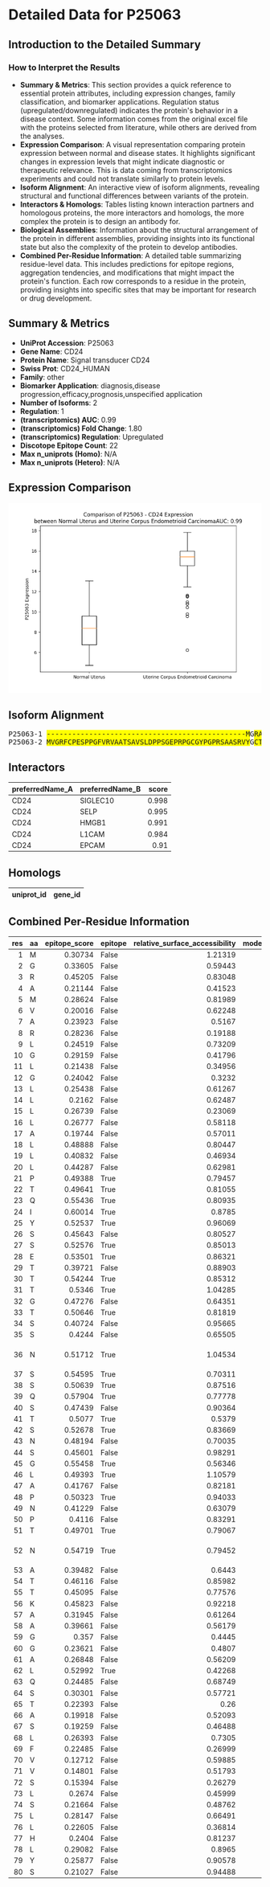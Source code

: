 # Detailed Data for P25063


## Introduction to the Detailed Summary

### How to Interpret the Results

- **Summary & Metrics**: This section provides a quick reference to essential protein attributes, including expression changes, family classification, and biomarker applications. Regulation status (upregulated/downregulated) indicates the protein's behavior in a disease context. Some information comes from the original excel file with the proteins selected from literature, while others are derived from the analyses.
- **Expression Comparison**: A visual representation comparing protein expression between normal and disease states. It highlights significant changes in expression levels that might indicate diagnostic or therapeutic relevance. This is data coming from transcriptomics experiments and could not translate similarly to protein levels.
- **Isoform Alignment**: An interactive view of isoform alignments, revealing structural and functional differences between variants of the protein.
- **Interactors & Homologs**: Tables listing known interaction partners and homologous proteins, the more interactors and homologs, the more complex the protein is to design an antibody for.
- **Biological Assemblies**: Information about the structural arrangement of the protein in different assemblies, providing insights into its functional state but also the complexity of the protein to develop antibodies.
- **Combined Per-Residue Information**: A detailed table summarizing residue-level data. This includes predictions for epitope regions, aggregation tendencies, and modifications that might impact the protein's function. Each row corresponds to a residue in the protein, providing insights into specific sites that may be important for research or drug development.
## Summary & Metrics

- **UniProt Accession**: P25063
- **Gene Name**: CD24
- **Protein Name**: Signal transducer CD24
- **Swiss Prot**: CD24_HUMAN
- **Family**: other
- **Biomarker Application**: diagnosis,disease progression,efficacy,prognosis,unspecified application
- **Number of Isoforms**: 2
- **Regulation**: 1
- **(transcriptomics) AUC**: 0.99
- **(transcriptomics) Fold Change**: 1.80
- **(transcriptomics) Regulation**: Upregulated
- **Discotope Epitope Count**: 22
- **Max n_uniprots (Homo)**: N/A
- **Max n_uniprots (Hetero)**: N/A


## Expression Comparison

![Expression Comparison](./P25063_expression_comparison.png)

## Isoform Alignment

<div>
<pre style='font-size:14px; font-family:monospace;'>P25063-1 <span style='background-color: yellow;'>-</span><span style='background-color: yellow;'>-</span><span style='background-color: yellow;'>-</span><span style='background-color: yellow;'>-</span><span style='background-color: yellow;'>-</span><span style='background-color: yellow;'>-</span><span style='background-color: yellow;'>-</span><span style='background-color: yellow;'>-</span><span style='background-color: yellow;'>-</span><span style='background-color: yellow;'>-</span><span style='background-color: yellow;'>-</span><span style='background-color: yellow;'>-</span><span style='background-color: yellow;'>-</span><span style='background-color: yellow;'>-</span><span style='background-color: yellow;'>-</span><span style='background-color: yellow;'>-</span><span style='background-color: yellow;'>-</span><span style='background-color: yellow;'>-</span><span style='background-color: yellow;'>-</span><span style='background-color: yellow;'>-</span><span style='background-color: yellow;'>-</span><span style='background-color: yellow;'>-</span><span style='background-color: yellow;'>-</span><span style='background-color: yellow;'>-</span><span style='background-color: yellow;'>-</span><span style='background-color: yellow;'>-</span><span style='background-color: yellow;'>-</span><span style='background-color: yellow;'>-</span><span style='background-color: yellow;'>-</span><span style='background-color: yellow;'>-</span><span style='background-color: yellow;'>-</span><span style='background-color: yellow;'>-</span><span style='background-color: yellow;'>-</span><span style='background-color: yellow;'>-</span><span style='background-color: yellow;'>-</span><span style='background-color: yellow;'>-</span><span style='background-color: yellow;'>-</span><span style='background-color: yellow;'>-</span><span style='background-color: yellow;'>-</span><span style='background-color: yellow;'>-</span><span style='background-color: yellow;'>-</span><span style='background-color: yellow;'>-</span><span style='background-color: yellow;'>-</span><span style='background-color: yellow;'>-</span><span style='background-color: yellow;'>-</span><span style='background-color: yellow;'>-</span><span style='background-color: yellow;'>-</span><span style='background-color: yellow;'>M</span><span>G</span><span style='background-color: yellow;'>R</span><span style='background-color: yellow;'>A</span><span style='background-color: yellow;'>M</span><span style='background-color: yellow;'>V</span><span>A</span><span style='background-color: yellow;'>-</span><span style='background-color: yellow;'>-</span><span style='background-color: yellow;'>R</span><span style='background-color: yellow;'>L</span><span>G</span><span style='background-color: yellow;'>L</span><span style='background-color: yellow;'>G</span><span style='background-color: yellow;'>L</span><span style='background-color: yellow;'>L</span><span style='background-color: yellow;'>L</span><span>L</span><span>A</span><span style='background-color: yellow;'>L</span><span style='background-color: yellow;'>L</span><span style='background-color: yellow;'>L</span><span style='background-color: yellow;'>P</span><span style='background-color: yellow;'>T</span><span style='background-color: yellow;'>Q</span><span>I</span><span>Y</span><span>S</span><span>S</span><span>E</span><span>T</span><span>T</span><span>T</span><span>G</span><span>T</span><span>S</span><span>S</span><span>N</span><span>S</span><span>S</span><span>Q</span><span>S</span><span>T</span><span>S</span><span>N</span><span>S</span><span>G</span><span>L</span><span>A</span><span>P</span><span>N</span><span>P</span><span>T</span><span>N</span><span>A</span><span>T</span><span>T</span><span>K</span><span>A</span><span>A</span><span>G</span><span>G</span><span>A</span><span>L</span><span>Q</span><span>S</span><span>T</span><span>A</span><span>S</span><span>L</span><span>F</span><span>V</span><span>V</span><span>S</span><span>L</span><span>S</span><span>L</span><span>L</span><span>H</span><span>L</span><span>Y</span><span>S</span>
P25063-2 <span style='background-color: yellow;'>M</span><span style='background-color: yellow;'>V</span><span style='background-color: yellow;'>G</span><span style='background-color: yellow;'>R</span><span style='background-color: yellow;'>F</span><span style='background-color: yellow;'>C</span><span style='background-color: yellow;'>P</span><span style='background-color: yellow;'>E</span><span style='background-color: yellow;'>S</span><span style='background-color: yellow;'>P</span><span style='background-color: yellow;'>P</span><span style='background-color: yellow;'>G</span><span style='background-color: yellow;'>F</span><span style='background-color: yellow;'>V</span><span style='background-color: yellow;'>R</span><span style='background-color: yellow;'>V</span><span style='background-color: yellow;'>A</span><span style='background-color: yellow;'>A</span><span style='background-color: yellow;'>T</span><span style='background-color: yellow;'>S</span><span style='background-color: yellow;'>A</span><span style='background-color: yellow;'>V</span><span style='background-color: yellow;'>S</span><span style='background-color: yellow;'>L</span><span style='background-color: yellow;'>D</span><span style='background-color: yellow;'>P</span><span style='background-color: yellow;'>P</span><span style='background-color: yellow;'>S</span><span style='background-color: yellow;'>G</span><span style='background-color: yellow;'>E</span><span style='background-color: yellow;'>P</span><span style='background-color: yellow;'>R</span><span style='background-color: yellow;'>P</span><span style='background-color: yellow;'>G</span><span style='background-color: yellow;'>C</span><span style='background-color: yellow;'>G</span><span style='background-color: yellow;'>Y</span><span style='background-color: yellow;'>P</span><span style='background-color: yellow;'>G</span><span style='background-color: yellow;'>P</span><span style='background-color: yellow;'>R</span><span style='background-color: yellow;'>S</span><span style='background-color: yellow;'>A</span><span style='background-color: yellow;'>A</span><span style='background-color: yellow;'>S</span><span style='background-color: yellow;'>R</span><span style='background-color: yellow;'>V</span><span style='background-color: yellow;'>Y</span><span>G</span><span style='background-color: yellow;'>C</span><span style='background-color: yellow;'>T</span><span style='background-color: yellow;'>A</span><span style='background-color: yellow;'>P</span><span>A</span><span style='background-color: yellow;'>R</span><span style='background-color: yellow;'>E</span><span style='background-color: yellow;'>T</span><span style='background-color: yellow;'>G</span><span>G</span><span style='background-color: yellow;'>W</span><span style='background-color: yellow;'>A</span><span style='background-color: yellow;'>W</span><span style='background-color: yellow;'>E</span><span style='background-color: yellow;'>T</span><span>L</span><span>A</span><span style='background-color: yellow;'>G</span><span style='background-color: yellow;'>A</span><span style='background-color: yellow;'>G</span><span style='background-color: yellow;'>A</span><span style='background-color: yellow;'>K</span><span style='background-color: yellow;'>K</span><span>I</span><span>Y</span><span>S</span><span>S</span><span>E</span><span>T</span><span>T</span><span>T</span><span>G</span><span>T</span><span>S</span><span>S</span><span>N</span><span>S</span><span>S</span><span>Q</span><span>S</span><span>T</span><span>S</span><span>N</span><span>S</span><span>G</span><span>L</span><span>A</span><span>P</span><span>N</span><span>P</span><span>T</span><span>N</span><span>A</span><span>T</span><span>T</span><span>K</span><span>A</span><span>A</span><span>G</span><span>G</span><span>A</span><span>L</span><span>Q</span><span>S</span><span>T</span><span>A</span><span>S</span><span>L</span><span>F</span><span>V</span><span>V</span><span>S</span><span>L</span><span>S</span><span>L</span><span>L</span><span>H</span><span>L</span><span>Y</span><span>S</span>
</pre>
</div>

## Interactors

| preferredName_A   | preferredName_B   |   score |
|:------------------|:------------------|--------:|
| CD24              | SIGLEC10          |   0.998 |
| CD24              | SELP              |   0.995 |
| CD24              | HMGB1             |   0.991 |
| CD24              | L1CAM             |   0.984 |
| CD24              | EPCAM             |   0.91  |

## Homologs

| uniprot_id   | gene_id   |
|--------------|-----------|

## Combined Per-Residue Information

|   res | aa   |   epitope_score | epitope   |   relative_surface_accessibility |   modeling_confidence |   Aggregation | modification   | glycosylation                   |
|------:|:-----|----------------:|:----------|---------------------------------:|----------------------:|--------------:|:---------------|:--------------------------------|
|     1 | M    |         0.30734 | False     |                          1.21319 |                 61.7  |         0     | N/A            | N/A                             |
|     2 | G    |         0.33605 | False     |                          0.59443 |                 70.84 |         0     | N/A            | N/A                             |
|     3 | R    |         0.45205 | False     |                          0.83048 |                 72.62 |         0     | N/A            | N/A                             |
|     4 | A    |         0.21144 | False     |                          0.41523 |                 72.45 |         0     | N/A            | N/A                             |
|     5 | M    |         0.28624 | False     |                          0.81989 |                 80.29 |         0     | N/A            | N/A                             |
|     6 | V    |         0.20016 | False     |                          0.62248 |                 81.95 |         0     | N/A            | N/A                             |
|     7 | A    |         0.23923 | False     |                          0.5167  |                 78.88 |         0     | N/A            | N/A                             |
|     8 | R    |         0.28236 | False     |                          0.19188 |                 75.85 |         0     | N/A            | N/A                             |
|     9 | L    |         0.24519 | False     |                          0.73209 |                 81.91 |         4.527 | N/A            | N/A                             |
|    10 | G    |         0.29159 | False     |                          0.41796 |                 86.53 |         5.355 | N/A            | N/A                             |
|    11 | L    |         0.21438 | False     |                          0.34956 |                 82.3  |        30.517 | N/A            | N/A                             |
|    12 | G    |         0.24042 | False     |                          0.3232  |                 85.69 |        35.1   | N/A            | N/A                             |
|    13 | L    |         0.25438 | False     |                          0.61267 |                 86.76 |        84.498 | N/A            | N/A                             |
|    14 | L    |         0.2162  | False     |                          0.62487 |                 85.56 |        93.309 | N/A            | N/A                             |
|    15 | L    |         0.26739 | False     |                          0.23069 |                 80.93 |        94.683 | N/A            | N/A                             |
|    16 | L    |         0.26777 | False     |                          0.58118 |                 83.81 |        94.536 | N/A            | N/A                             |
|    17 | A    |         0.19744 | False     |                          0.57011 |                 84.08 |        93.497 | N/A            | N/A                             |
|    18 | L    |         0.48888 | False     |                          0.80447 |                 77.86 |        91.338 | N/A            | N/A                             |
|    19 | L    |         0.40832 | False     |                          0.46934 |                 75.39 |        78.265 | N/A            | N/A                             |
|    20 | L    |         0.44287 | False     |                          0.62981 |                 78.18 |         5.591 | N/A            | N/A                             |
|    21 | P    |         0.49388 | True      |                          0.79457 |                 65.94 |         2.853 | N/A            | N/A                             |
|    22 | T    |         0.49641 | True      |                          0.81055 |                 64.48 |         0     | N/A            | N/A                             |
|    23 | Q    |         0.55436 | True      |                          0.80935 |                 57.1  |         0     | N/A            | N/A                             |
|    24 | I    |         0.60014 | True      |                          0.8785  |                 58.01 |         0     | N/A            | N/A                             |
|    25 | Y    |         0.52537 | True      |                          0.96069 |                 53.87 |         0     | N/A            | N/A                             |
|    26 | S    |         0.45643 | False     |                          0.80527 |                 53.47 |         0     | N/A            | N/A                             |
|    27 | S    |         0.52576 | True      |                          0.85013 |                 54.14 |         0     | N/A            | N/A                             |
|    28 | E    |         0.53501 | True      |                          0.86321 |                 51.97 |         0     | N/A            | N/A                             |
|    29 | T    |         0.39721 | False     |                          0.88903 |                 47.66 |         0     | N/A            | N/A                             |
|    30 | T    |         0.54244 | True      |                          0.85312 |                 50.36 |         0     | N/A            | N/A                             |
|    31 | T    |         0.5346  | True      |                          1.04285 |                 48.18 |         0     | N/A            | N/A                             |
|    32 | G    |         0.47276 | False     |                          0.64351 |                 43.45 |         0     | N/A            | N/A                             |
|    33 | T    |         0.50646 | True      |                          0.81819 |                 44.23 |         0     | N/A            | N/A                             |
|    34 | S    |         0.40724 | False     |                          0.95665 |                 40.06 |         0     | N/A            | N/A                             |
|    35 | S    |         0.4244  | False     |                          0.65505 |                 45.54 |         0     | N/A            | N/A                             |
|    36 | N    |         0.51712 | True      |                          1.04534 |                 42.32 |         0     | N/A            | N-linked (GlcNAc...) asparagine |
|    37 | S    |         0.54595 | True      |                          0.70311 |                 42.11 |         0     | N/A            | N/A                             |
|    38 | S    |         0.50639 | True      |                          0.87516 |                 42.15 |         0     | N/A            | N/A                             |
|    39 | Q    |         0.57904 | True      |                          0.77778 |                 41.87 |         0     | N/A            | N/A                             |
|    40 | S    |         0.47439 | False     |                          0.90364 |                 37.98 |         0     | N/A            | N/A                             |
|    41 | T    |         0.5077  | True      |                          0.5379  |                 41.41 |         0     | N/A            | N/A                             |
|    42 | S    |         0.52678 | True      |                          0.83669 |                 39.48 |         0     | N/A            | N/A                             |
|    43 | N    |         0.48194 | False     |                          0.70035 |                 38.25 |         0     | N/A            | N/A                             |
|    44 | S    |         0.45601 | False     |                          0.98291 |                 33.33 |         0     | N/A            | N/A                             |
|    45 | G    |         0.55458 | True      |                          0.56346 |                 36.88 |         0     | N/A            | N/A                             |
|    46 | L    |         0.49393 | True      |                          1.10579 |                 38.77 |         0     | N/A            | N/A                             |
|    47 | A    |         0.41767 | False     |                          0.82181 |                 35.99 |         0     | N/A            | N/A                             |
|    48 | P    |         0.50323 | True      |                          0.94033 |                 45.58 |         0     | N/A            | N/A                             |
|    49 | N    |         0.41229 | False     |                          0.63079 |                 39.97 |         0     | N/A            | N/A                             |
|    50 | P    |         0.4116  | False     |                          0.83291 |                 49.23 |         0     | N/A            | N/A                             |
|    51 | T    |         0.49701 | True      |                          0.79067 |                 42.09 |         0     | N/A            | N/A                             |
|    52 | N    |         0.54719 | True      |                          0.79452 |                 48.45 |         0     | N/A            | N-linked (GlcNAc...) asparagine |
|    53 | A    |         0.39482 | False     |                          0.6443  |                 48.05 |         0     | N/A            | N/A                             |
|    54 | T    |         0.46116 | False     |                          0.85982 |                 47.22 |         0     | N/A            | N/A                             |
|    55 | T    |         0.45095 | False     |                          0.77576 |                 51.89 |         0     | N/A            | N/A                             |
|    56 | K    |         0.45823 | False     |                          0.92218 |                 51.99 |         0     | N/A            | N/A                             |
|    57 | A    |         0.31945 | False     |                          0.61264 |                 53.31 |         0     | N/A            | N/A                             |
|    58 | A    |         0.39661 | False     |                          0.56179 |                 57.23 |         0     | N/A            | N/A                             |
|    59 | G    |         0.357   | False     |                          0.4445  |                 62.12 |         0     | N/A            | N/A                             |
|    60 | G    |         0.23621 | False     |                          0.4807  |                 66.48 |         0.004 | N/A            | N/A                             |
|    61 | A    |         0.26848 | False     |                          0.56209 |                 68.84 |         0.09  | N/A            | N/A                             |
|    62 | L    |         0.52992 | True      |                          0.42268 |                 71.29 |         0.209 | N/A            | N/A                             |
|    63 | Q    |         0.24485 | False     |                          0.68749 |                 77.19 |         0.227 | N/A            | N/A                             |
|    64 | S    |         0.30301 | False     |                          0.57721 |                 77.63 |         0.819 | N/A            | N/A                             |
|    65 | T    |         0.22393 | False     |                          0.26    |                 78.84 |         5.616 | N/A            | N/A                             |
|    66 | A    |         0.19918 | False     |                          0.52093 |                 80.34 |        13.667 | N/A            | N/A                             |
|    67 | S    |         0.19259 | False     |                          0.46488 |                 84.32 |        23.049 | N/A            | N/A                             |
|    68 | L    |         0.26393 | False     |                          0.7305  |                 79.92 |        85.534 | N/A            | N/A                             |
|    69 | F    |         0.22485 | False     |                          0.26999 |                 82.3  |        96.678 | N/A            | N/A                             |
|    70 | V    |         0.12712 | False     |                          0.59885 |                 83.06 |        97.448 | N/A            | N/A                             |
|    71 | V    |         0.14801 | False     |                          0.51793 |                 85.31 |        97.316 | N/A            | N/A                             |
|    72 | S    |         0.15394 | False     |                          0.26279 |                 79.08 |        93.346 | N/A            | N/A                             |
|    73 | L    |         0.2674  | False     |                          0.45999 |                 79.04 |        91.239 | N/A            | N/A                             |
|    74 | S    |         0.21664 | False     |                          0.48762 |                 84.24 |        78.025 | N/A            | N/A                             |
|    75 | L    |         0.28147 | False     |                          0.66491 |                 81.19 |        76.387 | N/A            | N/A                             |
|    76 | L    |         0.22605 | False     |                          0.36814 |                 77.29 |        67.335 | N/A            | N/A                             |
|    77 | H    |         0.2404  | False     |                          0.81237 |                 76.47 |        17.88  | N/A            | N/A                             |
|    78 | L    |         0.29082 | False     |                          0.8965  |                 80.98 |        17.52  | N/A            | N/A                             |
|    79 | Y    |         0.25877 | False     |                          0.90578 |                 75.24 |        16.809 | N/A            | N/A                             |
|    80 | S    |         0.21027 | False     |                          0.94488 |                 61.41 |         0     | N/A            | N/A                             |

